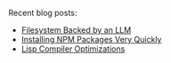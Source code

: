 Recent blog posts:
- [Filesystem Backed by an LLM](https://healeycodes.com/filesystem-backed-by-an-llm)
- [Installing NPM Packages Very Quickly](https://healeycodes.com/installing-npm-packages-very-quickly)
- [Lisp Compiler Optimizations](https://healeycodes.com/lisp-compiler-optimizations)
